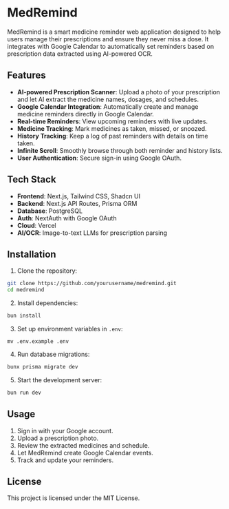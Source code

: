 # MedRemind

MedRemind is a smart medicine reminder web application designed to help users manage their prescriptions and ensure they never miss a dose. It integrates with Google Calendar to automatically set reminders based on prescription data extracted using AI-powered OCR.

## Features

* **AI-powered Prescription Scanner**: Upload a photo of your prescription and let AI extract the medicine names, dosages, and schedules.
* **Google Calendar Integration**: Automatically create and manage medicine reminders directly in Google Calendar.
* **Real-time Reminders**: View upcoming reminders with live updates.
* **Medicine Tracking**: Mark medicines as taken, missed, or snoozed.
* **History Tracking**: Keep a log of past reminders with details on time taken.
* **Infinite Scroll**: Smoothly browse through both reminder and history lists.
* **User Authentication**: Secure sign-in using Google OAuth.

## Tech Stack

* **Frontend**: Next.js, Tailwind CSS, Shadcn UI
* **Backend**: Next.js API Routes, Prisma ORM
* **Database**: PostgreSQL
* **Auth**: NextAuth with Google OAuth
* **Cloud**: Vercel
* **AI/OCR**: Image-to-text LLMs for prescription parsing

## Installation

1. Clone the repository:

```bash
git clone https://github.com/yourusername/medremind.git
cd medremind
```

2. Install dependencies:

```bash
bun install
```

3. Set up environment variables in `.env`:

```
mv .env.example .env
```

4. Run database migrations:

```bash
bunx prisma migrate dev
```

5. Start the development server:

```bash
bun run dev
```

## Usage

1. Sign in with your Google account.
2. Upload a prescription photo.
3. Review the extracted medicines and schedule.
4. Let MedRemind create Google Calendar events.
5. Track and update your reminders.

## License

This project is licensed under the MIT License.
